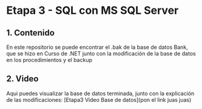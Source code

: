 # Etapa 3 - SQL con MS SQL Server

## 1. Contenido
En este repositorio se puede encontrar el .bak de la base de datos Bank, que se hizo en Curso de .NET junto con la modificación de la base de datos en los procedimientos y el backup

## 2. Video
Aqui puedes visualizar la base de datos terminada, junto con la explicación de las modificaciones: [Etapa3 Video Base de datos](pon el link juas juas)
